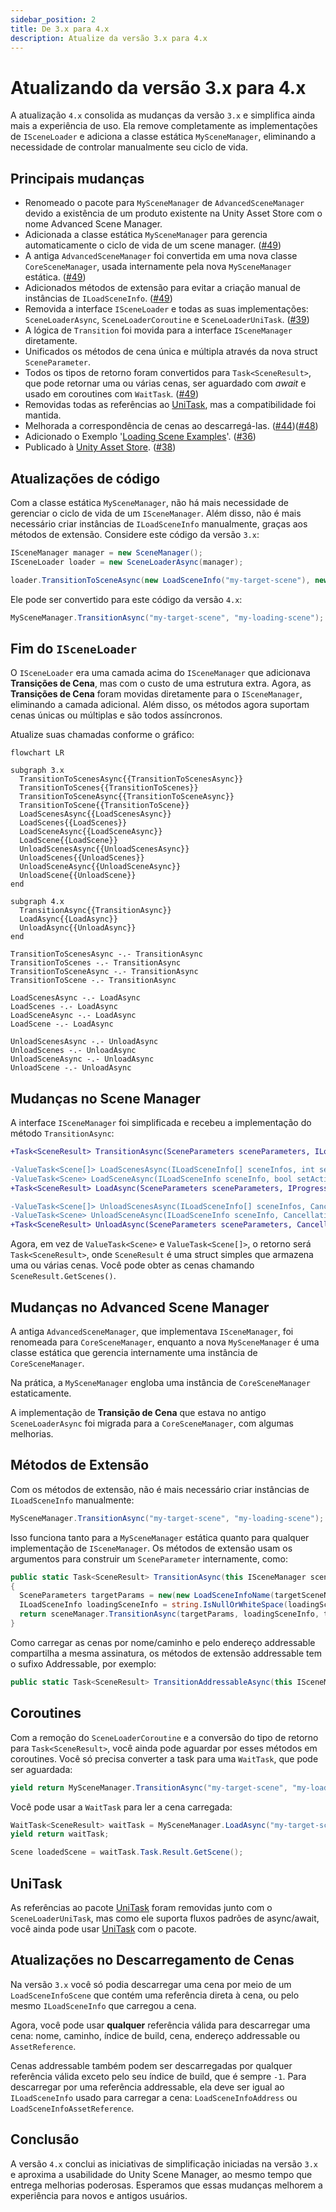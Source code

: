 ```yaml
---
sidebar_position: 2
title: De 3.x para 4.x
description: Atualize da versão 3.x para 4.x
---
```


# Atualizando da versão 3.x para 4.x

A atualização `4.x` consolida as mudanças da versão `3.x` e simplifica ainda mais a experiência de uso.
Ela remove completamente as implementações de `ISceneLoader` e adiciona a classe estática `MySceneManager`, eliminando a necessidade de controlar manualmente seu ciclo de vida.

## Principais mudanças

* Renomeado o pacote para `MySceneManager` de `AdvancedSceneManager` devido a existência de um produto existente na Unity Asset Store com o nome Advanced Scene Manager.
* Adicionada a classe estática `MySceneManager` para gerencia automaticamente o ciclo de vida de um scene manager. ([#49](https://github.com/mygamedevtools/scene-loader/issues/49))
* A antiga `AdvancedSceneManager` foi convertida em uma nova classe `CoreSceneManager`, usada internamente pela nova `MySceneManager` estática. ([#49](https://github.com/mygamedevtools/scene-loader/issues/49))
* Adicionados métodos de extensão para evitar a criação manual de instâncias de `ILoadSceneInfo`. ([#49](https://github.com/mygamedevtools/scene-loader/issues/49))
* Removida a interface `ISceneLoader` e todas as suas implementações: `SceneLoaderAsync`, `SceneLoaderCoroutine` e `SceneLoaderUniTask`. ([#39](https://github.com/mygamedevtools/scene-loader/issues/39))
* A lógica de `Transition` foi movida para a interface `ISceneManager` diretamente.
* Unificados os métodos de cena única e múltipla através da nova struct `SceneParameter`.
* Todos os tipos de retorno foram convertidos para `Task<SceneResult>`, que pode retornar uma ou várias cenas, ser aguardado com _await_ e usado em coroutines com `WaitTask`. ([#49](https://github.com/mygamedevtools/scene-loader/issues/49))
* Removidas todas as referências ao [UniTask], mas a compatibilidade foi mantida.
* Melhorada a correspondência de cenas ao descarregá-las. ([#44](https://github.com/mygamedevtools/scene-loader/issues/44))([#48](https://github.com/mygamedevtools/scene-loader/issues/48))
* Adicionado o Exemplo '[Loading Scene Examples](../samples/loading-scene-examples.md)'. ([#36](https://github.com/mygamedevtools/scene-loader/issues/36))
* Publicado à [Unity Asset Store](https://assetstore.unity.com/packages/slug/313159). ([#38](https://github.com/mygamedevtools/scene-loader/issues/38))

## Atualizações de código

Com a classe estática `MySceneManager`, não há mais necessidade de gerenciar o ciclo de vida de um `ISceneManager`.
Além disso, não é mais necessário criar instâncias de `ILoadSceneInfo` manualmente, graças aos métodos de extensão.
Considere este código da versão `3.x`:

```cs
ISceneManager manager = new SceneManager();
ISceneLoader loader = new SceneLoaderAsync(manager);

loader.TransitionToSceneAsync(new LoadSceneInfo("my-target-scene"), new LoadSceneInfoName("my-loading-scene"));
```

Ele pode ser convertido para este código da versão `4.x`:

```cs
MySceneManager.TransitionAsync("my-target-scene", "my-loading-scene");
```

## Fim do `ISceneLoader`

O `ISceneLoader` era uma camada acima do `ISceneManager` que adicionava **Transições de Cena**, mas com o custo de uma estrutura extra.
Agora, as **Transições de Cena** foram movidas diretamente para o `ISceneManager`, eliminando a camada adicional.
Além disso, os métodos agora suportam cenas únicas ou múltiplas e são todos assíncronos.

Atualize suas chamadas conforme o gráfico:

```mermaid
flowchart LR

subgraph 3.x
  TransitionToScenesAsync{{TransitionToScenesAsync}}
  TransitionToScenes{{TransitionToScenes}}
  TransitionToSceneAsync{{TransitionToSceneAsync}}
  TransitionToScene{{TransitionToScene}}
  LoadScenesAsync{{LoadScenesAsync}}
  LoadScenes{{LoadScenes}}
  LoadSceneAsync{{LoadSceneAsync}}
  LoadScene{{LoadScene}}
  UnloadScenesAsync{{UnloadScenesAsync}}
  UnloadScenes{{UnloadScenes}}
  UnloadSceneAsync{{UnloadSceneAsync}}
  UnloadScene{{UnloadScene}}
end

subgraph 4.x
  TransitionAsync{{TransitionAsync}}
  LoadAsync{{LoadAsync}}
  UnloadAsync{{UnloadAsync}}
end

TransitionToScenesAsync -.- TransitionAsync
TransitionToScenes -.- TransitionAsync
TransitionToSceneAsync -.- TransitionAsync
TransitionToScene -.- TransitionAsync

LoadScenesAsync -.- LoadAsync
LoadScenes -.- LoadAsync
LoadSceneAsync -.- LoadAsync
LoadScene -.- LoadAsync

UnloadScenesAsync -.- UnloadAsync
UnloadScenes -.- UnloadAsync
UnloadSceneAsync -.- UnloadAsync
UnloadScene -.- UnloadAsync
```

## Mudanças no Scene Manager

A interface `ISceneManager` foi simplificada e recebeu a implementação do método `TransitionAsync`:

```diff
+Task<SceneResult> TransitionAsync(SceneParameters sceneParameters, ILoadSceneInfo intermediateSceneReference = default, CancellationToken token = default);

-ValueTask<Scene[]> LoadScenesAsync(ILoadSceneInfo[] sceneInfos, int setIndexActive = -1, IProgress<float> progress = null, CancellationToken token = default);
-ValueTask<Scene> LoadSceneAsync(ILoadSceneInfo sceneInfo, bool setActive = false, IProgress<float> progress = null, CancellationToken token = default);
+Task<SceneResult> LoadAsync(SceneParameters sceneParameters, IProgress<float> progress = null, CancellationToken token = default);

-ValueTask<Scene[]> UnloadScenesAsync(ILoadSceneInfo[] sceneInfos, CancellationToken token = default);
-ValueTask<Scene> UnloadSceneAsync(ILoadSceneInfo sceneInfo, CancellationToken token = default);
+Task<SceneResult> UnloadAsync(SceneParameters sceneParameters, CancellationToken token = default);
```

Agora, em vez de `ValueTask<Scene>` e `ValueTask<Scene[]>`, o retorno será `Task<SceneResult>`, onde `SceneResult` é uma struct simples que armazena uma ou várias cenas.
Você pode obter as cenas chamando `SceneResult.GetScenes()`.

## Mudanças no Advanced Scene Manager

A antiga `AdvancedSceneManager`, que implementava `ISceneManager`, foi renomeada para `CoreSceneManager`, enquanto a nova `MySceneManager` é uma classe estática que gerencia internamente uma instância de `CoreSceneManager`.

Na prática, a `MySceneManager` engloba uma instância de `CoreSceneManager` estaticamente.

A implementação de **Transição de Cena** que estava no antigo `SceneLoaderAsync` foi migrada para a `CoreSceneManager`, com algumas melhorias.

## Métodos de Extensão

Com os métodos de extensão, não é mais necessário criar instâncias de `ILoadSceneInfo` manualmente:

```cs
MySceneManager.TransitionAsync("my-target-scene", "my-loading-scene");
```

Isso funciona tanto para a `MySceneManager` estática quanto para qualquer implementação de `ISceneManager`.
Os métodos de extensão usam os argumentos para construir um `SceneParameter` internamente, como:

```cs
public static Task<SceneResult> TransitionAsync(this ISceneManager sceneManager, string targetSceneName, string loadingSceneName = null, CancellationToken token = default)
{
  SceneParameters targetParams = new(new LoadSceneInfoName(targetSceneName), true);
  ILoadSceneInfo loadingSceneInfo = string.IsNullOrWhiteSpace(loadingSceneName) ? null : new LoadSceneInfoName(loadingSceneName);
  return sceneManager.TransitionAsync(targetParams, loadingSceneInfo, token);
}
```

Como carregar as cenas por nome/caminho e pelo endereço addressable compartilha a mesma assinatura, os métodos de extensão addressable tem o sufixo Addressable, por exemplo:

```cs
public static Task<SceneResult> TransitionAddressableAsync(this ISceneManager sceneManager, string targetAddress, string loadingAddress = null, CancellationToken token = default);
```

## Coroutines

Com a remoção do `SceneLoaderCoroutine` e a conversão do tipo de retorno para `Task<SceneResult>`, você ainda pode aguardar por esses métodos em coroutines.
Você só precisa converter a task para uma `WaitTask`, que pode ser aguardada:

```cs
yield return MySceneManager.TransitionAsync("my-target-scene", "my-loading-scene").ToWaitTask();
```

Você pode usar a `WaitTask` para ler a cena carregada:

```cs
WaitTask<SceneResult> waitTask = MySceneManager.LoadAsync("my-target-scene");
yield return waitTask;

Scene loadedScene = waitTask.Task.Result.GetScene();
```

## UniTask

As referências ao pacote [UniTask] foram removidas junto com o `SceneLoaderUniTask`, mas como ele suporta fluxos padrões de async/await, você ainda pode usar [UniTask] com o pacote.

## Atualizações no Descarregamento de Cenas

Na versão `3.x` você só podia descarregar uma cena por meio de um `LoadSceneInfoScene` que contém uma referência direta à cena, ou pelo mesmo `ILoadSceneInfo` que carregou a cena.

Agora, você pode usar **qualquer** referência válida para descarregar uma cena: nome, caminho, índice de build, cena, endereço addressable ou `AssetReference`.

Cenas addressable também podem ser descarregadas por qualquer referência válida exceto pelo seu índice de build, que é sempre `-1`. Para descarregar por uma referência addressable, ela deve ser igual ao `ILoadSceneInfo` usado para carregar a cena: `LoadSceneInfoAddress` ou `LoadSceneInfoAssetReference`.

## Conclusão

A versão `4.x` conclui as iniciativas de simplificação iniciadas na versão `3.x` e aproxima a usabilidade do Unity Scene Manager, ao mesmo tempo que entrega melhorias poderosas.
Esperamos que essas mudanças melhorem a experiência para novos e antigos usuários.

[UniTask]: https://github.com/Cysharp/UniTask